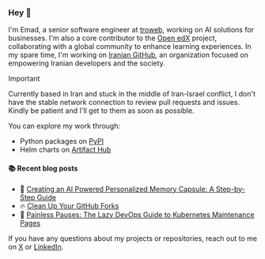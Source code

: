 ### Hey 👋

I'm Emad, a senior software engineer at [troweb](https://troweb.com), working on AI solutions for businesses.
I'm also a core contributor to the [Open edX](https://github.com/openedx) project, collaborating with a global community to enhance learning experiences.
In my spare time, I'm working on [Iranian GitHub](https://github.com/iranian-github), an organization focused on empowering Iranian developers and the society.

> [!IMPORTANT]
> Currently based in Iran and stuck in the middle of Iran-Israel conflict, I don't have the stable network connection to review pull requests and issues. Kindly be patient and I'll get to them as soon as possible.

You can explore my work through:

- Python packages on [PyPI](https://pypi.org/user/codewithemad/)
- Helm charts on [Artifact Hub](https://artifacthub.io/packages/search?user=codewithemad)

#### :books: Recent blog posts

<!-- BLOGPOSTS:START -->
 - 💯 [Creating an AI Powered Personalized Memory Capsule: A Step-by-Step Guide](https://medium.com/@emad.ehsanrad/creating-an-ai-powered-personalized-memory-capsule-a-step-by-step-guide-3b30983e1910?source=rss-2d3d97bc8365------2)
 - 🔥 [Clean Up Your GitHub Forks](https://medium.com/@emad.ehsanrad/clean-up-your-github-forks-e1865747d41c?source=rss-2d3d97bc8365------2)
 - 💯 [Painless Pauses: The Lazy DevOps Guide to Kubernetes Maintenance Pages](https://medium.com/@emad.ehsanrad/painless-pauses-the-lazy-devops-guide-to-kubernetes-maintenance-pages-ece9aceaf02b?source=rss-2d3d97bc8365------2)<!-- BLOGPOSTS:END -->

If you have any questions about my projects or repositories, reach out to me on [X](https://x.com/codewithemad) or [LinkedIn](https://linkedin.com/in/emadehsanrad).
